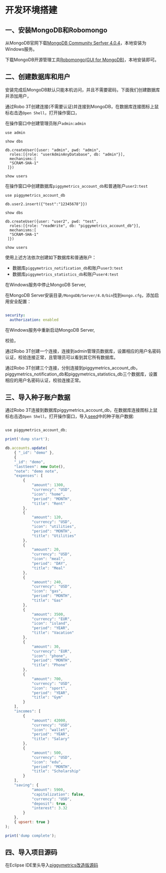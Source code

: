 # 开发环境搭建

## 一、安装MongoDB和Robomongo

从MongoDB官网下载[MongoDB Community Serfver 4.0.4](https://www.mongodb.com/download-center/community)，本地安装为Windows服务。

下载MongoDB开源管理工具[Robomongo(GUI for MongoDB)](https://download.robomongo.org/1.2.1/windows/robo3t-1.2.1-windows-x86_64-3e50a65.exe)，本地安装即可。

## 二、创建数据库和用户

安装完成后MongoDB默认只能本机访问，并且不需要密码，下面我们创建数据库并添加用户，

通过Robo 3T创建连接(不需要认证)并连接到MongoDB，在数据库连接图标上鼠标右击选`Open Shell`，打开操作窗口，

在操作窗口中创建管理员账户`admin:admin`

```
use admin

show dbs
```

```
db.createUser({user: "admin", pwd: "admin", 
  roles:[{role: "userAdminAnyDatabase", db: "admin"}], 
  mechanisms:[  
  "SCRAM-SHA-1"
 ]})

show users
```

在操作窗口中创建数据库`piggymetrics_account_db`和普通账户`user2:test`

```
use piggymetrics_account_db

db.user2.insert({"test":"12345678"}})

show dbs
```

```
db.createUser({user: "user2", pwd: "test", 
  roles:[{role: "readWrite", db: "piggymetrics_account_db"}], 
  mechanisms:[  
  "SCRAM-SHA-1"
 ]})

show users
```

使用上述方法依次创建如下数据库和普通账户：

* 数据库`piggymetrics_notification_db`和账户`user3:test`
* 数据库`piggymetrics_statistics_db`和账户`user4:test`

在Windows服务中停止MongoDB Server,

在MongoDB Server安装目录`/MongoDB/Server/4.0/bin`找到`mongo.cfg`，添加启用安全配置：

```yml

security:
  authorization: enabled

```

在Windows服务中重新启动MongoDB Server,

校验，

通过Robo 3T创建一个连接，连接到admin管理员数据库，设置相应的用户名密码认证，校验连接正常，且管理员可以看到其它所有数据库。

通过Robo 3T创建三个连接，分别连接到piggymetrics_account_db，piggymetrics_notification_db和piggymetrics_statistics_db三个数据库，设置相应的用户名密码认证，校验连接正常。


## 三、导入种子账户数据

通过Robo 3T连接到数据库piggymetrics_account_db，在数据库连接图标上鼠标右击选`Open Shell`，打开操作窗口，导入[seed](https://github.com/spring2go/piggymetrics/tree/master/mongodb)中的种子账户数据:

```javascript

use piggymetrics_account_db;

print('dump start');

db.accounts.update(
    { "_id": "demo" },
    {
    "_id": "demo",
    "lastSeen": new Date(),
    "note": "demo note",
    "expenses": [
        {
            "amount": 1300,
            "currency": "USD",
            "icon": "home",
            "period": "MONTH",
            "title": "Rent"
        },
        {
            "amount": 120,
            "currency": "USD",
            "icon": "utilities",
            "period": "MONTH",
            "title": "Utilities"
        },
        {
            "amount": 20,
            "currency": "USD",
            "icon": "meal",
            "period": "DAY",
            "title": "Meal"
        },
        {
            "amount": 240,
            "currency": "USD",
            "icon": "gas",
            "period": "MONTH",
            "title": "Gas"
        },
        {
            "amount": 3500,
            "currency": "EUR",
            "icon": "island",
            "period": "YEAR",
            "title": "Vacation"
        },
        {
            "amount": 30,
            "currency": "EUR",
            "icon": "phone",
            "period": "MONTH",
            "title": "Phone"
        },
        {
            "amount": 700,
            "currency": "USD",
            "icon": "sport",
            "period": "YEAR",
            "title": "Gym"
        }
    ],
    "incomes": [
        {
            "amount": 42000,
            "currency": "USD",
            "icon": "wallet",
            "period": "YEAR",
            "title": "Salary"
        },
        {
            "amount": 500,
            "currency": "USD",
            "icon": "edu",
            "period": "MONTH",
            "title": "Scholarship"
        }
    ],
    "saving": {
            "amount": 5900,
            "capitalization": false,
            "currency": "USD",
            "deposit": true,
            "interest": 3.32
        }
    },
    { upsert: true }
);

print('dump complete');


```

## 四、导入项目源码

在Eclipse IDE里头导入[piggymetrics改造版源码](https://github.com/spring2go/piggymetrics)

